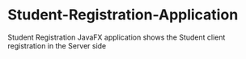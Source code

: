 # Student-Registration-Application
Student Registration JavaFX application shows the Student client registration in the Server side
